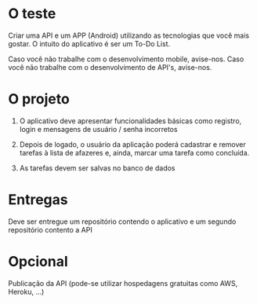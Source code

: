 # O teste
Criar uma API e um APP (Android) utilizando as tecnologias que você mais gostar. O intuito do aplicativo é ser um To-Do List.

Caso você não trabalhe com o desenvolvimento mobile, avise-nos.
Caso você não trabalhe com o desenvolvimento de API's, avise-nos.

# O projeto
1. O aplicativo deve apresentar funcionalidades básicas como registro, login e mensagens de usuário / senha incorretos

2. Depois de logado, o usuário da aplicação poderá cadastrar e remover tarefas à lista de afazeres e, ainda, marcar uma tarefa como concluída.

3. As tarefas devem ser salvas no banco de dados

# Entregas
Deve ser entregue um repositório contendo o aplicativo e um segundo repositório contento a API

# Opcional
Publicação da API (pode-se utilizar hospedagens gratuitas como AWS, Heroku, ...)
